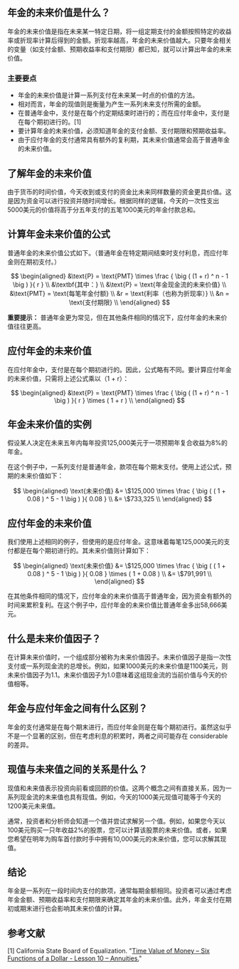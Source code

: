 ## 年金的未来价值是什么？

年金的未来价值是指在未来某一特定日期，将一组定期支付的金额按照特定的收益率或折现率计算后得到的金额。折现率越高，年金的未来价值越大。只要年金相关的变量（如支付金额、预期收益率和支付期限）都已知，就可以计算出年金的未来价值。

### 主要要点

- 年金的未来价值是计算一系列支付在未来某一时点的价值的方法。
- 相对而言，年金的现值则是衡量为产生一系列未来支付所需的金额。
- 在普通年金中，支付是在每个约定期结束时进行的；而在应付年金中，支付是在每个期初进行的。[1]
- 要计算年金的未来价值，必须知道年金的支付金额、支付期限和预期收益率。
- 由于应付年金的支付通常具有额外的复利期，其未来价值通常会高于普通年金的未来价值。

## 了解年金的未来价值

由于货币的时间价值，今天收到或支付的资金比未来同样数量的资金更具价值。这是因为资金可以进行投资并随时间增长。根据同样的逻辑，今天的一次性支出5000美元的价值将高于分五年支付的五笔1000美元的年金付款总和。

## 计算年金未来价值的公式

普通年金的未来价值公式如下。（普通年金在特定期间结束时支付利息，而应付年金则在期初支付。）

$$ \begin{aligned} &\text{P} = \text{PMT} \times \frac { \big ( (1 + r) ^ n - 1 \big ) }{ r } \\ &\textbf{其中：} \\ &\text{P} = \text{年金现金流的未来价值} \\ &\text{PMT} = \text{每笔年金付额} \\ &r = \text{利率（也称为折现率）} \\ &n = \text{支付期限} \\ \end{aligned} $$

**重要提示：** 普通年金更为常见，但在其他条件相同的情况下，应付年金的未来价值往往更高。

## 应付年金的未来价值

在应付年金中，支付是在每个期初进行的。因此，公式略有不同。要计算应付年金的未来价值，只需将上述公式乘以（1 + r）：

$$ \begin{aligned} &\text{P} = \text{PMT} \times \frac { \big ( (1 + r) ^ n - 1 \big ) }{ r } \times ( 1 + r ) \\ \end{aligned} $$

## 年金未来价值的实例

假设某人决定在未来五年内每年投资125,000美元于一项预期年复合收益为8%的年金。

在这个例子中，一系列支付是普通年金，款项在每个期末支付。使用上述公式，预期的未来价值如下：

$$ \begin{aligned} \text{未来价值} &= \$125,000 \times \frac { \big ( ( 1 + 0.08 ) ^ 5 - 1 \big ) }{ 0.08 } \\ &= \$733,325 \\ \end{aligned} $$

## 应付年金的未来价值

我们使用上述相同的例子，但使用的是应付年金。这意味着每笔125,000美元的支付都是在每个期初进行的。其未来价值则计算如下：

$$ \begin{aligned} \text{未来价值} &= \$125,000 \times \frac { \big ( ( 1 + 0.08 ) ^ 5 - 1 \big ) }{ 0.08 } \times ( 1 + 0.08 ) \\ &= \$791,991 \\ \end{aligned} $$

在其他条件相同的情况下，应付年金的未来价值高于普通年金，因为资金有额外的时间来累积复利。在这个例子中，应付年金的未来价值比普通年金多出58,666美元。

## 什么是未来价值因子？

在计算未来价值时，一个组成部分被称为未来价值因子。未来价值因子是指一次性支付或一系列现金流的总增长。例如，如果1000美元的未来价值是1100美元，则未来价值因子为1.1。未来价值因子为1.0意味着这组现金流的当前价值与今天的价值相等。

## 年金与应付年金之间有什么区别？

年金的支付通常是在每个期末进行，而应付年金则是在每个期初进行。虽然这似乎不是一个显著的区别，但在考虑利息的积累时，两者之间可能存在 considerable 的差异。

## 现值与未来值之间的关系是什么？

现值和未来值表示投资向前看或回顾的价值。这两个概念之间有直接关系，因为一系列现金流的未来值也具有现值。例如，今天的1000美元现值可能等于今天的1200美元未来值。

通常，投资者和分析师会知道一个值并尝试求解另一个值。例如，如果您今天以100美元购买一只年收益2%的股票，您可以计算该股票的未来价值。或者，如果您希望在明年为购车首付款时手中拥有10,000美元的未来价值，您可以求解其现值。

## 结论

年金是一系列在一段时间内支付的款项，通常每期金额相同。投资者可以通过考虑年金金额、预期收益率和支付期限来确定其年金的未来价值。此外，年金支付在期初或期末进行也会影响其未来价值的计算。

## 参考文献

[1] California State Board of Equalization. "[Time Value of Money – Six Functions of a Dollar - Lesson 10 – Annuities.](https://www.boe.ca.gov/info/tvm/lesson10.html)"